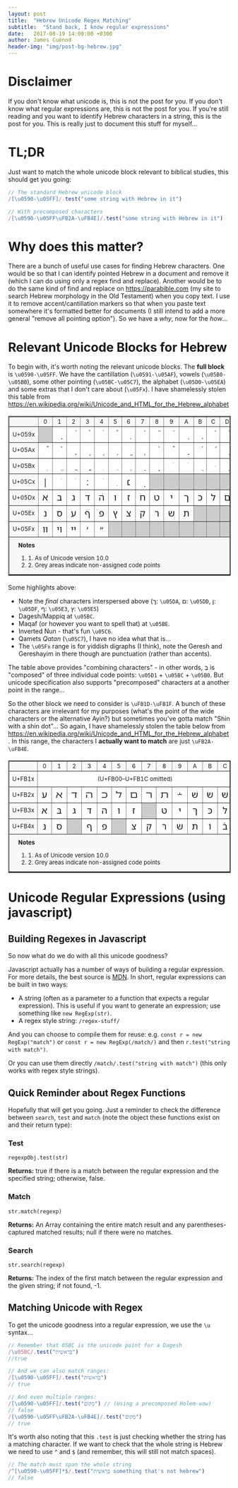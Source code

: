 ```yaml
---
layout: post
title:  "Hebrew Unicode Regex Matching"
subtitle:  "Stand back, I know regular expressions"
date:   2017-08-19 14:00:00 +0300
author: James Cuénod
header-img: "img/post-bg-hebrew.jpg"
---
```


# Disclaimer

If you don't know what unicode is, this is not the post for you. If you don't know what regular expressions are, this is not the post for you. If you're still reading and you want to identify Hebrew characters in a string, this is the post for you. This is really just to document this stuff for myself...

# TL;DR

Just want to match the whole unicode block relevant to biblical studies, this should get you going:

```javascript
// The standard Hebrew unicode block
/[\u0590-\u05FF]/.test("some string with Hebrew in it")

// With precomposed characters
/[\u0590-\u05FF\uFB2A-\uFB4E]/.test("some string with Hebrew in it")
```

# Why does this matter?

There are a bunch of useful use cases for finding Hebrew characters. One would be so that I can identify pointed Hebrew in a document and remove it (which I can do using only a regex find and replace). Another would be to do the same kind of find and replace on <https://parabible.com> (my site to search Hebrew morphology in the Old Testament) when you copy text. I use it to remove accent/cantillation markers so that when you paste text somewhere it's formatted better for documents (I still intend to add a more general "remove all pointing option"). So we have a *why*, now for the *how*...

# Relevant Unicode Blocks for Hebrew

To begin with, it's worth noting the relevant unicode blocks. The **full block** is `\u0590-\u05FF`. We have the cantillation (`\u0591-\u05AF`), vowels (`\u05B0-\u05BB`), some other pointing (`\u05BC-\u05C7`), the alphabet (`\u05D0-\u05EA`) and some extras that I don't care about (`\u05Fx`). I have shamelessly stolen this table from <https://en.wikipedia.org/wiki/Unicode_and_HTML_for_the_Hebrew_alphabet>

<table border="2" cellspacing="0" cellpadding="5" style="width:100%;border-collapse:collapse;font-size:large;text-align:center;vertical-align:middle;">
<tr style="background:#F8F8F8;font-size:small">
<td>&#160;</td><td>0</td><td>1</td><td>2</td><td>3</td><td>4</td><td>5</td><td>6</td><td>7</td><td>8</td><td>9</td><td>A</td><td>B</td><td>C</td><td>D</td><td>E</td><td>F</td>
</tr>
<tr>
<td style="background:#F8F8F8;font-size:small">U+059x</td>
<td title="Reserved" style="background-color:#CCCCCC;"></td>
<td title="U+0591: HEBREW ACCENT ETNAHTA"><span class="script-hebrew" style="font-size: 115%; font-family: 'SBL BibLit', 'SBL Hebrew', 'David CLM', 'Frenk Ruehl CLM', 'Hadasim CLM', Cardo, Shofar, David, 'Ezra SIL', 'Ezra SIL SR', 'Noto Sans Hebrew', FreeSerif, 'Times New Roman', FreeSans, Arial;" dir="rtl">֑&#160;</span>‎</td>
<td title="U+0592: HEBREW ACCENT SEGOL"><span class="script-hebrew" style="font-size: 115%; font-family: 'SBL BibLit', 'SBL Hebrew', 'David CLM', 'Frenk Ruehl CLM', 'Hadasim CLM', Cardo, Shofar, David, 'Ezra SIL', 'Ezra SIL SR', 'Noto Sans Hebrew', FreeSerif, 'Times New Roman', FreeSans, Arial;" dir="rtl">֒&#160;</span>‎</td>
<td title="U+0593: HEBREW ACCENT SHALSHELET"><span class="script-hebrew" style="font-size: 115%; font-family: 'SBL BibLit', 'SBL Hebrew', 'David CLM', 'Frenk Ruehl CLM', 'Hadasim CLM', Cardo, Shofar, David, 'Ezra SIL', 'Ezra SIL SR', 'Noto Sans Hebrew', FreeSerif, 'Times New Roman', FreeSans, Arial;" dir="rtl">֓&#160;</span>‎</td>
<td title="U+0594: HEBREW ACCENT ZAQEF QATAN"><span class="script-hebrew" style="font-size: 115%; font-family: 'SBL BibLit', 'SBL Hebrew', 'David CLM', 'Frenk Ruehl CLM', 'Hadasim CLM', Cardo, Shofar, David, 'Ezra SIL', 'Ezra SIL SR', 'Noto Sans Hebrew', FreeSerif, 'Times New Roman', FreeSans, Arial;" dir="rtl">֔&#160;</span>‎</td>
<td title="U+0595: HEBREW ACCENT ZAQEF GADOL"><span class="script-hebrew" style="font-size: 115%; font-family: 'SBL BibLit', 'SBL Hebrew', 'David CLM', 'Frenk Ruehl CLM', 'Hadasim CLM', Cardo, Shofar, David, 'Ezra SIL', 'Ezra SIL SR', 'Noto Sans Hebrew', FreeSerif, 'Times New Roman', FreeSans, Arial;" dir="rtl">֕&#160;</span>‎</td>
<td title="U+0596: HEBREW ACCENT TIPEHA"><span class="script-hebrew" style="font-size: 115%; font-family: 'SBL BibLit', 'SBL Hebrew', 'David CLM', 'Frenk Ruehl CLM', 'Hadasim CLM', Cardo, Shofar, David, 'Ezra SIL', 'Ezra SIL SR', 'Noto Sans Hebrew', FreeSerif, 'Times New Roman', FreeSans, Arial;" dir="rtl">֖&#160;</span>‎</td>
<td title="U+0597: HEBREW ACCENT REVIA"><span class="script-hebrew" style="font-size: 115%; font-family: 'SBL BibLit', 'SBL Hebrew', 'David CLM', 'Frenk Ruehl CLM', 'Hadasim CLM', Cardo, Shofar, David, 'Ezra SIL', 'Ezra SIL SR', 'Noto Sans Hebrew', FreeSerif, 'Times New Roman', FreeSans, Arial;" dir="rtl">֗&#160;</span>‎</td>
<td title="U+0598: HEBREW ACCENT ZARQA"><span class="script-hebrew" style="font-size: 115%; font-family: 'SBL BibLit', 'SBL Hebrew', 'David CLM', 'Frenk Ruehl CLM', 'Hadasim CLM', Cardo, Shofar, David, 'Ezra SIL', 'Ezra SIL SR', 'Noto Sans Hebrew', FreeSerif, 'Times New Roman', FreeSans, Arial;" dir="rtl">֘&#160;</span>‎</td>
<td title="U+0599: HEBREW ACCENT PASHTA"><span class="script-hebrew" style="font-size: 115%; font-family: 'SBL BibLit', 'SBL Hebrew', 'David CLM', 'Frenk Ruehl CLM', 'Hadasim CLM', Cardo, Shofar, David, 'Ezra SIL', 'Ezra SIL SR', 'Noto Sans Hebrew', FreeSerif, 'Times New Roman', FreeSans, Arial;" dir="rtl">֙&#160;</span>‎</td>
<td title="U+059A: HEBREW ACCENT YETIV"><span class="script-hebrew" style="font-size: 115%; font-family: 'SBL BibLit', 'SBL Hebrew', 'David CLM', 'Frenk Ruehl CLM', 'Hadasim CLM', Cardo, Shofar, David, 'Ezra SIL', 'Ezra SIL SR', 'Noto Sans Hebrew', FreeSerif, 'Times New Roman', FreeSans, Arial;" dir="rtl">֚&#160;</span>‎</td>
<td title="U+059B: HEBREW ACCENT TEVIR"><span class="script-hebrew" style="font-size: 115%; font-family: 'SBL BibLit', 'SBL Hebrew', 'David CLM', 'Frenk Ruehl CLM', 'Hadasim CLM', Cardo, Shofar, David, 'Ezra SIL', 'Ezra SIL SR', 'Noto Sans Hebrew', FreeSerif, 'Times New Roman', FreeSans, Arial;" dir="rtl">֛&#160;</span>‎</td>
<td title="U+059C: HEBREW ACCENT GERESH"><span class="script-hebrew" style="font-size: 115%; font-family: 'SBL BibLit', 'SBL Hebrew', 'David CLM', 'Frenk Ruehl CLM', 'Hadasim CLM', Cardo, Shofar, David, 'Ezra SIL', 'Ezra SIL SR', 'Noto Sans Hebrew', FreeSerif, 'Times New Roman', FreeSans, Arial;" dir="rtl">֜&#160;</span>‎</td>
<td title="U+059D: HEBREW ACCENT GERESH MUQDAM"><span class="script-hebrew" style="font-size: 115%; font-family: 'SBL BibLit', 'SBL Hebrew', 'David CLM', 'Frenk Ruehl CLM', 'Hadasim CLM', Cardo, Shofar, David, 'Ezra SIL', 'Ezra SIL SR', 'Noto Sans Hebrew', FreeSerif, 'Times New Roman', FreeSans, Arial;" dir="rtl">֝&#160;</span>‎</td>
<td title="U+059E: HEBREW ACCENT GERSHAYIM"><span class="script-hebrew" style="font-size: 115%; font-family: 'SBL BibLit', 'SBL Hebrew', 'David CLM', 'Frenk Ruehl CLM', 'Hadasim CLM', Cardo, Shofar, David, 'Ezra SIL', 'Ezra SIL SR', 'Noto Sans Hebrew', FreeSerif, 'Times New Roman', FreeSans, Arial;" dir="rtl">֞&#160;</span>‎</td>
<td title="U+059F: HEBREW ACCENT QARNEY PARA"><span class="script-hebrew" style="font-size: 115%; font-family: 'SBL BibLit', 'SBL Hebrew', 'David CLM', 'Frenk Ruehl CLM', 'Hadasim CLM', Cardo, Shofar, David, 'Ezra SIL', 'Ezra SIL SR', 'Noto Sans Hebrew', FreeSerif, 'Times New Roman', FreeSans, Arial;" dir="rtl">֟&#160;</span>‎</td>
</tr>
<tr>
<td style="background:#F8F8F8;font-size:small">U+05Ax</td>
<td title="U+05A0: HEBREW ACCENT TELISHA GEDOLA"><span class="script-hebrew" style="font-size: 115%; font-family: 'SBL BibLit', 'SBL Hebrew', 'David CLM', 'Frenk Ruehl CLM', 'Hadasim CLM', Cardo, Shofar, David, 'Ezra SIL', 'Ezra SIL SR', 'Noto Sans Hebrew', FreeSerif, 'Times New Roman', FreeSans, Arial;" dir="rtl">֠&#160;</span>‎</td>
<td title="U+05A1: HEBREW ACCENT PAZER"><span class="script-hebrew" style="font-size: 115%; font-family: 'SBL BibLit', 'SBL Hebrew', 'David CLM', 'Frenk Ruehl CLM', 'Hadasim CLM', Cardo, Shofar, David, 'Ezra SIL', 'Ezra SIL SR', 'Noto Sans Hebrew', FreeSerif, 'Times New Roman', FreeSans, Arial;" dir="rtl">֡&#160;</span>‎</td>
<td title="U+05A2: HEBREW ACCENT ATNAH HAFUKH"><span class="script-hebrew" style="font-size: 115%; font-family: 'SBL BibLit', 'SBL Hebrew', 'David CLM', 'Frenk Ruehl CLM', 'Hadasim CLM', Cardo, Shofar, David, 'Ezra SIL', 'Ezra SIL SR', 'Noto Sans Hebrew', FreeSerif, 'Times New Roman', FreeSans, Arial;" dir="rtl">֢&#160;</span>‎</td>
<td title="U+05A3: HEBREW ACCENT MUNAH"><span class="script-hebrew" style="font-size: 115%; font-family: 'SBL BibLit', 'SBL Hebrew', 'David CLM', 'Frenk Ruehl CLM', 'Hadasim CLM', Cardo, Shofar, David, 'Ezra SIL', 'Ezra SIL SR', 'Noto Sans Hebrew', FreeSerif, 'Times New Roman', FreeSans, Arial;" dir="rtl">֣&#160;</span>‎</td>
<td title="U+05A4: HEBREW ACCENT MAHAPAKH"><span class="script-hebrew" style="font-size: 115%; font-family: 'SBL BibLit', 'SBL Hebrew', 'David CLM', 'Frenk Ruehl CLM', 'Hadasim CLM', Cardo, Shofar, David, 'Ezra SIL', 'Ezra SIL SR', 'Noto Sans Hebrew', FreeSerif, 'Times New Roman', FreeSans, Arial;" dir="rtl">֤&#160;</span>‎</td>
<td title="U+05A5: HEBREW ACCENT MERKHA"><span class="script-hebrew" style="font-size: 115%; font-family: 'SBL BibLit', 'SBL Hebrew', 'David CLM', 'Frenk Ruehl CLM', 'Hadasim CLM', Cardo, Shofar, David, 'Ezra SIL', 'Ezra SIL SR', 'Noto Sans Hebrew', FreeSerif, 'Times New Roman', FreeSans, Arial;" dir="rtl">֥&#160;</span>‎</td>
<td title="U+05A6: HEBREW ACCENT MERKHA KEFULA"><span class="script-hebrew" style="font-size: 115%; font-family: 'SBL BibLit', 'SBL Hebrew', 'David CLM', 'Frenk Ruehl CLM', 'Hadasim CLM', Cardo, Shofar, David, 'Ezra SIL', 'Ezra SIL SR', 'Noto Sans Hebrew', FreeSerif, 'Times New Roman', FreeSans, Arial;" dir="rtl">֦&#160;</span>‎</td>
<td title="U+05A7: HEBREW ACCENT DARGA"><span class="script-hebrew" style="font-size: 115%; font-family: 'SBL BibLit', 'SBL Hebrew', 'David CLM', 'Frenk Ruehl CLM', 'Hadasim CLM', Cardo, Shofar, David, 'Ezra SIL', 'Ezra SIL SR', 'Noto Sans Hebrew', FreeSerif, 'Times New Roman', FreeSans, Arial;" dir="rtl">֧&#160;</span>‎</td>
<td title="U+05A8: HEBREW ACCENT QADMA"><span class="script-hebrew" style="font-size: 115%; font-family: 'SBL BibLit', 'SBL Hebrew', 'David CLM', 'Frenk Ruehl CLM', 'Hadasim CLM', Cardo, Shofar, David, 'Ezra SIL', 'Ezra SIL SR', 'Noto Sans Hebrew', FreeSerif, 'Times New Roman', FreeSans, Arial;" dir="rtl">֨&#160;</span>‎</td>
<td title="U+05A9: HEBREW ACCENT TELISHA QETANA"><span class="script-hebrew" style="font-size: 115%; font-family: 'SBL BibLit', 'SBL Hebrew', 'David CLM', 'Frenk Ruehl CLM', 'Hadasim CLM', Cardo, Shofar, David, 'Ezra SIL', 'Ezra SIL SR', 'Noto Sans Hebrew', FreeSerif, 'Times New Roman', FreeSans, Arial;" dir="rtl">֩&#160;</span>‎</td>
<td title="U+05AA: HEBREW ACCENT YERAH BEN YOMO"><span class="script-hebrew" style="font-size: 115%; font-family: 'SBL BibLit', 'SBL Hebrew', 'David CLM', 'Frenk Ruehl CLM', 'Hadasim CLM', Cardo, Shofar, David, 'Ezra SIL', 'Ezra SIL SR', 'Noto Sans Hebrew', FreeSerif, 'Times New Roman', FreeSans, Arial;" dir="rtl">֪&#160;</span>‎</td>
<td title="U+05AB: HEBREW ACCENT OLE"><span class="script-hebrew" style="font-size: 115%; font-family: 'SBL BibLit', 'SBL Hebrew', 'David CLM', 'Frenk Ruehl CLM', 'Hadasim CLM', Cardo, Shofar, David, 'Ezra SIL', 'Ezra SIL SR', 'Noto Sans Hebrew', FreeSerif, 'Times New Roman', FreeSans, Arial;" dir="rtl">֫&#160;</span>‎</td>
<td title="U+05AC: HEBREW ACCENT ILUY"><span class="script-hebrew" style="font-size: 115%; font-family: 'SBL BibLit', 'SBL Hebrew', 'David CLM', 'Frenk Ruehl CLM', 'Hadasim CLM', Cardo, Shofar, David, 'Ezra SIL', 'Ezra SIL SR', 'Noto Sans Hebrew', FreeSerif, 'Times New Roman', FreeSans, Arial;" dir="rtl">֬&#160;</span>‎</td>
<td title="U+05AD: HEBREW ACCENT DEHI"><span class="script-hebrew" style="font-size: 115%; font-family: 'SBL BibLit', 'SBL Hebrew', 'David CLM', 'Frenk Ruehl CLM', 'Hadasim CLM', Cardo, Shofar, David, 'Ezra SIL', 'Ezra SIL SR', 'Noto Sans Hebrew', FreeSerif, 'Times New Roman', FreeSans, Arial;" dir="rtl">֭&#160;</span>‎</td>
<td title="U+05AE: HEBREW ACCENT ZINOR"><span class="script-hebrew" style="font-size: 115%; font-family: 'SBL BibLit', 'SBL Hebrew', 'David CLM', 'Frenk Ruehl CLM', 'Hadasim CLM', Cardo, Shofar, David, 'Ezra SIL', 'Ezra SIL SR', 'Noto Sans Hebrew', FreeSerif, 'Times New Roman', FreeSans, Arial;" dir="rtl">֮&#160;</span>‎</td>
<td title="U+05AF: HEBREW MARK MASORA CIRCLE"><span class="script-hebrew" style="font-size: 115%; font-family: 'SBL BibLit', 'SBL Hebrew', 'David CLM', 'Frenk Ruehl CLM', 'Hadasim CLM', Cardo, Shofar, David, 'Ezra SIL', 'Ezra SIL SR', 'Noto Sans Hebrew', FreeSerif, 'Times New Roman', FreeSans, Arial;" dir="rtl">֯&#160;</span>‎</td>
</tr>
<tr>
<td style="background:#F8F8F8;font-size:small">U+05Bx</td>
<td title="U+05B0: HEBREW POINT SHEVA"><span class="script-hebrew" style="font-size: 115%; font-family: 'SBL BibLit', 'SBL Hebrew', 'David CLM', 'Frenk Ruehl CLM', 'Hadasim CLM', Cardo, Shofar, David, 'Ezra SIL', 'Ezra SIL SR', 'Noto Sans Hebrew', FreeSerif, 'Times New Roman', FreeSans, Arial;" dir="rtl">ְ&#160;</span>‎</td>
<td title="U+05B1: HEBREW POINT HATAF SEGOL"><span class="script-hebrew" style="font-size: 115%; font-family: 'SBL BibLit', 'SBL Hebrew', 'David CLM', 'Frenk Ruehl CLM', 'Hadasim CLM', Cardo, Shofar, David, 'Ezra SIL', 'Ezra SIL SR', 'Noto Sans Hebrew', FreeSerif, 'Times New Roman', FreeSans, Arial;" dir="rtl">ֱ&#160;</span>‎</td>
<td title="U+05B2: HEBREW POINT HATAF PATAH"><span class="script-hebrew" style="font-size: 115%; font-family: 'SBL BibLit', 'SBL Hebrew', 'David CLM', 'Frenk Ruehl CLM', 'Hadasim CLM', Cardo, Shofar, David, 'Ezra SIL', 'Ezra SIL SR', 'Noto Sans Hebrew', FreeSerif, 'Times New Roman', FreeSans, Arial;" dir="rtl">ֲ&#160;</span>‎</td>
<td title="U+05B3: HEBREW POINT HATAF QAMATS"><span class="script-hebrew" style="font-size: 115%; font-family: 'SBL BibLit', 'SBL Hebrew', 'David CLM', 'Frenk Ruehl CLM', 'Hadasim CLM', Cardo, Shofar, David, 'Ezra SIL', 'Ezra SIL SR', 'Noto Sans Hebrew', FreeSerif, 'Times New Roman', FreeSans, Arial;" dir="rtl">ֳ&#160;</span>‎</td>
<td title="U+05B4: HEBREW POINT HIRIQ"><span class="script-hebrew" style="font-size: 115%; font-family: 'SBL BibLit', 'SBL Hebrew', 'David CLM', 'Frenk Ruehl CLM', 'Hadasim CLM', Cardo, Shofar, David, 'Ezra SIL', 'Ezra SIL SR', 'Noto Sans Hebrew', FreeSerif, 'Times New Roman', FreeSans, Arial;" dir="rtl">ִ&#160;</span>‎</td>
<td title="U+05B5: HEBREW POINT TSERE"><span class="script-hebrew" style="font-size: 115%; font-family: 'SBL BibLit', 'SBL Hebrew', 'David CLM', 'Frenk Ruehl CLM', 'Hadasim CLM', Cardo, Shofar, David, 'Ezra SIL', 'Ezra SIL SR', 'Noto Sans Hebrew', FreeSerif, 'Times New Roman', FreeSans, Arial;" dir="rtl">ֵ&#160;</span>‎</td>
<td title="U+05B6: HEBREW POINT SEGOL"><span class="script-hebrew" style="font-size: 115%; font-family: 'SBL BibLit', 'SBL Hebrew', 'David CLM', 'Frenk Ruehl CLM', 'Hadasim CLM', Cardo, Shofar, David, 'Ezra SIL', 'Ezra SIL SR', 'Noto Sans Hebrew', FreeSerif, 'Times New Roman', FreeSans, Arial;" dir="rtl">ֶ&#160;</span>‎</td>
<td title="U+05B7: HEBREW POINT PATAH"><span class="script-hebrew" style="font-size: 115%; font-family: 'SBL BibLit', 'SBL Hebrew', 'David CLM', 'Frenk Ruehl CLM', 'Hadasim CLM', Cardo, Shofar, David, 'Ezra SIL', 'Ezra SIL SR', 'Noto Sans Hebrew', FreeSerif, 'Times New Roman', FreeSans, Arial;" dir="rtl">ַ&#160;</span>‎</td>
<td title="U+05B8: HEBREW POINT QAMATS"><span class="script-hebrew" style="font-size: 115%; font-family: 'SBL BibLit', 'SBL Hebrew', 'David CLM', 'Frenk Ruehl CLM', 'Hadasim CLM', Cardo, Shofar, David, 'Ezra SIL', 'Ezra SIL SR', 'Noto Sans Hebrew', FreeSerif, 'Times New Roman', FreeSans, Arial;" dir="rtl">ָ&#160;</span>‎</td>
<td title="U+05B9: HEBREW POINT HOLAM"><span class="script-hebrew" style="font-size: 115%; font-family: 'SBL BibLit', 'SBL Hebrew', 'David CLM', 'Frenk Ruehl CLM', 'Hadasim CLM', Cardo, Shofar, David, 'Ezra SIL', 'Ezra SIL SR', 'Noto Sans Hebrew', FreeSerif, 'Times New Roman', FreeSans, Arial;" dir="rtl">ֹ&#160;</span>‎</td>
<td title="U+05BA: HEBREW POINT HOLAM HASER FOR VAV"><span class="script-hebrew" style="font-size: 115%; font-family: 'SBL BibLit', 'SBL Hebrew', 'David CLM', 'Frenk Ruehl CLM', 'Hadasim CLM', Cardo, Shofar, David, 'Ezra SIL', 'Ezra SIL SR', 'Noto Sans Hebrew', FreeSerif, 'Times New Roman', FreeSans, Arial;" dir="rtl">ֺ&#160;</span>‎</td>
<td title="U+05BB: HEBREW POINT QUBUTS"><span class="script-hebrew" style="font-size: 115%; font-family: 'SBL BibLit', 'SBL Hebrew', 'David CLM', 'Frenk Ruehl CLM', 'Hadasim CLM', Cardo, Shofar, David, 'Ezra SIL', 'Ezra SIL SR', 'Noto Sans Hebrew', FreeSerif, 'Times New Roman', FreeSans, Arial;" dir="rtl">ֻ&#160;</span>‎</td>
<td title="U+05BC: HEBREW POINT DAGESH OR MAPIQ"><span class="script-hebrew" style="font-size: 115%; font-family: 'SBL BibLit', 'SBL Hebrew', 'David CLM', 'Frenk Ruehl CLM', 'Hadasim CLM', Cardo, Shofar, David, 'Ezra SIL', 'Ezra SIL SR', 'Noto Sans Hebrew', FreeSerif, 'Times New Roman', FreeSans, Arial;" dir="rtl">ּ&#160;</span>‎</td>
<td title="U+05BD: HEBREW POINT METEG"><span class="script-hebrew" style="font-size: 115%; font-family: 'SBL BibLit', 'SBL Hebrew', 'David CLM', 'Frenk Ruehl CLM', 'Hadasim CLM', Cardo, Shofar, David, 'Ezra SIL', 'Ezra SIL SR', 'Noto Sans Hebrew', FreeSerif, 'Times New Roman', FreeSans, Arial;" dir="rtl">ֽ&#160;</span>‎</td>
<td title="U+05BE: HEBREW PUNCTUATION MAQAF"><span class="script-hebrew" style="font-size: 115%; font-family: 'SBL BibLit', 'SBL Hebrew', 'David CLM', 'Frenk Ruehl CLM', 'Hadasim CLM', Cardo, Shofar, David, 'Ezra SIL', 'Ezra SIL SR', 'Noto Sans Hebrew', FreeSerif, 'Times New Roman', FreeSans, Arial;" dir="rtl">־</span>‎</td>
<td title="U+05BF: HEBREW POINT RAFE"><span class="script-hebrew" style="font-size: 115%; font-family: 'SBL BibLit', 'SBL Hebrew', 'David CLM', 'Frenk Ruehl CLM', 'Hadasim CLM', Cardo, Shofar, David, 'Ezra SIL', 'Ezra SIL SR', 'Noto Sans Hebrew', FreeSerif, 'Times New Roman', FreeSans, Arial;" dir="rtl">ֿ&#160;</span>‎</td>
</tr>
<tr>
<td style="background:#F8F8F8;font-size:small">U+05Cx</td>
<td title="U+05C0: HEBREW PUNCTUATION PASEQ"><span class="script-hebrew" style="font-size: 115%; font-family: 'SBL BibLit', 'SBL Hebrew', 'David CLM', 'Frenk Ruehl CLM', 'Hadasim CLM', Cardo, Shofar, David, 'Ezra SIL', 'Ezra SIL SR', 'Noto Sans Hebrew', FreeSerif, 'Times New Roman', FreeSans, Arial;" dir="rtl">׀</span>‎</td>
<td title="U+05C1: HEBREW POINT SHIN DOT"><span class="script-hebrew" style="font-size: 115%; font-family: 'SBL BibLit', 'SBL Hebrew', 'David CLM', 'Frenk Ruehl CLM', 'Hadasim CLM', Cardo, Shofar, David, 'Ezra SIL', 'Ezra SIL SR', 'Noto Sans Hebrew', FreeSerif, 'Times New Roman', FreeSans, Arial;" dir="rtl">ׁ&#160;</span>‎</td>
<td title="U+05C2: HEBREW POINT SIN DOT"><span class="script-hebrew" style="font-size: 115%; font-family: 'SBL BibLit', 'SBL Hebrew', 'David CLM', 'Frenk Ruehl CLM', 'Hadasim CLM', Cardo, Shofar, David, 'Ezra SIL', 'Ezra SIL SR', 'Noto Sans Hebrew', FreeSerif, 'Times New Roman', FreeSans, Arial;" dir="rtl">ׂ&#160;</span>‎</td>
<td title="U+05C3: HEBREW PUNCTUATION SOF PASUQ"><span class="script-hebrew" style="font-size: 115%; font-family: 'SBL BibLit', 'SBL Hebrew', 'David CLM', 'Frenk Ruehl CLM', 'Hadasim CLM', Cardo, Shofar, David, 'Ezra SIL', 'Ezra SIL SR', 'Noto Sans Hebrew', FreeSerif, 'Times New Roman', FreeSans, Arial;" dir="rtl">׃</span>‎</td>
<td title="U+05C4: HEBREW MARK UPPER DOT"><span class="script-hebrew" style="font-size: 115%; font-family: 'SBL BibLit', 'SBL Hebrew', 'David CLM', 'Frenk Ruehl CLM', 'Hadasim CLM', Cardo, Shofar, David, 'Ezra SIL', 'Ezra SIL SR', 'Noto Sans Hebrew', FreeSerif, 'Times New Roman', FreeSans, Arial;" dir="rtl">ׄ&#160;</span>‎</td>
<td title="U+05C5: HEBREW MARK LOWER DOT"><span class="script-hebrew" style="font-size: 115%; font-family: 'SBL BibLit', 'SBL Hebrew', 'David CLM', 'Frenk Ruehl CLM', 'Hadasim CLM', Cardo, Shofar, David, 'Ezra SIL', 'Ezra SIL SR', 'Noto Sans Hebrew', FreeSerif, 'Times New Roman', FreeSans, Arial;" dir="rtl">ׅ&#160;</span>‎</td>
<td title="U+05C6: HEBREW PUNCTUATION NUN HAFUKHA"><span class="script-hebrew" style="font-size: 115%; font-family: 'SBL BibLit', 'SBL Hebrew', 'David CLM', 'Frenk Ruehl CLM', 'Hadasim CLM', Cardo, Shofar, David, 'Ezra SIL', 'Ezra SIL SR', 'Noto Sans Hebrew', FreeSerif, 'Times New Roman', FreeSans, Arial;" dir="rtl">׆</span>‎</td>
<td title="U+05C7: HEBREW POINT QAMATS QATAN"><span class="script-hebrew" style="font-size: 115%; font-family: 'SBL BibLit', 'SBL Hebrew', 'David CLM', 'Frenk Ruehl CLM', 'Hadasim CLM', Cardo, Shofar, David, 'Ezra SIL', 'Ezra SIL SR', 'Noto Sans Hebrew', FreeSerif, 'Times New Roman', FreeSans, Arial;" dir="rtl">ׇ&#160;</span>‎</td>
<td title="Reserved" style="background-color:#CCCCCC;"></td>
<td title="Reserved" style="background-color:#CCCCCC;"></td>
<td title="Reserved" style="background-color:#CCCCCC;"></td>
<td title="Reserved" style="background-color:#CCCCCC;"></td>
<td title="Reserved" style="background-color:#CCCCCC;"></td>
<td title="Reserved" style="background-color:#CCCCCC;"></td>
<td title="Reserved" style="background-color:#CCCCCC;"></td>
<td title="Reserved" style="background-color:#CCCCCC;"></td>
</tr>
<tr>
<td style="background:#F8F8F8;font-size:small">U+05Dx</td>
<td title="U+05D0: HEBREW LETTER ALEF"><span class="script-hebrew" style="font-size: 115%; font-family: 'SBL BibLit', 'SBL Hebrew', 'David CLM', 'Frenk Ruehl CLM', 'Hadasim CLM', Cardo, Shofar, David, 'Ezra SIL', 'Ezra SIL SR', 'Noto Sans Hebrew', FreeSerif, 'Times New Roman', FreeSans, Arial;" dir="rtl">א</span>‎</td>
<td title="U+05D1: HEBREW LETTER BET"><span class="script-hebrew" style="font-size: 115%; font-family: 'SBL BibLit', 'SBL Hebrew', 'David CLM', 'Frenk Ruehl CLM', 'Hadasim CLM', Cardo, Shofar, David, 'Ezra SIL', 'Ezra SIL SR', 'Noto Sans Hebrew', FreeSerif, 'Times New Roman', FreeSans, Arial;" dir="rtl">ב</span>‎</td>
<td title="U+05D2: HEBREW LETTER GIMEL"><span class="script-hebrew" style="font-size: 115%; font-family: 'SBL BibLit', 'SBL Hebrew', 'David CLM', 'Frenk Ruehl CLM', 'Hadasim CLM', Cardo, Shofar, David, 'Ezra SIL', 'Ezra SIL SR', 'Noto Sans Hebrew', FreeSerif, 'Times New Roman', FreeSans, Arial;" dir="rtl">ג</span>‎</td>
<td title="U+05D3: HEBREW LETTER DALET"><span class="script-hebrew" style="font-size: 115%; font-family: 'SBL BibLit', 'SBL Hebrew', 'David CLM', 'Frenk Ruehl CLM', 'Hadasim CLM', Cardo, Shofar, David, 'Ezra SIL', 'Ezra SIL SR', 'Noto Sans Hebrew', FreeSerif, 'Times New Roman', FreeSans, Arial;" dir="rtl">ד</span>‎</td>
<td title="U+05D4: HEBREW LETTER HE"><span class="script-hebrew" style="font-size: 115%; font-family: 'SBL BibLit', 'SBL Hebrew', 'David CLM', 'Frenk Ruehl CLM', 'Hadasim CLM', Cardo, Shofar, David, 'Ezra SIL', 'Ezra SIL SR', 'Noto Sans Hebrew', FreeSerif, 'Times New Roman', FreeSans, Arial;" dir="rtl">ה</span>‎</td>
<td title="U+05D5: HEBREW LETTER VAV"><span class="script-hebrew" style="font-size: 115%; font-family: 'SBL BibLit', 'SBL Hebrew', 'David CLM', 'Frenk Ruehl CLM', 'Hadasim CLM', Cardo, Shofar, David, 'Ezra SIL', 'Ezra SIL SR', 'Noto Sans Hebrew', FreeSerif, 'Times New Roman', FreeSans, Arial;" dir="rtl">ו</span>‎</td>
<td title="U+05D6: HEBREW LETTER ZAYIN"><span class="script-hebrew" style="font-size: 115%; font-family: 'SBL BibLit', 'SBL Hebrew', 'David CLM', 'Frenk Ruehl CLM', 'Hadasim CLM', Cardo, Shofar, David, 'Ezra SIL', 'Ezra SIL SR', 'Noto Sans Hebrew', FreeSerif, 'Times New Roman', FreeSans, Arial;" dir="rtl">ז</span>‎</td>
<td title="U+05D7: HEBREW LETTER HET"><span class="script-hebrew" style="font-size: 115%; font-family: 'SBL BibLit', 'SBL Hebrew', 'David CLM', 'Frenk Ruehl CLM', 'Hadasim CLM', Cardo, Shofar, David, 'Ezra SIL', 'Ezra SIL SR', 'Noto Sans Hebrew', FreeSerif, 'Times New Roman', FreeSans, Arial;" dir="rtl">ח</span>‎</td>
<td title="U+05D8: HEBREW LETTER TET"><span class="script-hebrew" style="font-size: 115%; font-family: 'SBL BibLit', 'SBL Hebrew', 'David CLM', 'Frenk Ruehl CLM', 'Hadasim CLM', Cardo, Shofar, David, 'Ezra SIL', 'Ezra SIL SR', 'Noto Sans Hebrew', FreeSerif, 'Times New Roman', FreeSans, Arial;" dir="rtl">ט</span>‎</td>
<td title="U+05D9: HEBREW LETTER YOD"><span class="script-hebrew" style="font-size: 115%; font-family: 'SBL BibLit', 'SBL Hebrew', 'David CLM', 'Frenk Ruehl CLM', 'Hadasim CLM', Cardo, Shofar, David, 'Ezra SIL', 'Ezra SIL SR', 'Noto Sans Hebrew', FreeSerif, 'Times New Roman', FreeSans, Arial;" dir="rtl">י</span>‎</td>
<td title="U+05DA: HEBREW LETTER FINAL KAF"><span class="script-hebrew" style="font-size: 115%; font-family: 'SBL BibLit', 'SBL Hebrew', 'David CLM', 'Frenk Ruehl CLM', 'Hadasim CLM', Cardo, Shofar, David, 'Ezra SIL', 'Ezra SIL SR', 'Noto Sans Hebrew', FreeSerif, 'Times New Roman', FreeSans, Arial;" dir="rtl">ך</span>‎</td>
<td title="U+05DB: HEBREW LETTER KAF"><span class="script-hebrew" style="font-size: 115%; font-family: 'SBL BibLit', 'SBL Hebrew', 'David CLM', 'Frenk Ruehl CLM', 'Hadasim CLM', Cardo, Shofar, David, 'Ezra SIL', 'Ezra SIL SR', 'Noto Sans Hebrew', FreeSerif, 'Times New Roman', FreeSans, Arial;" dir="rtl">כ</span>‎</td>
<td title="U+05DC: HEBREW LETTER LAMED"><span class="script-hebrew" style="font-size: 115%; font-family: 'SBL BibLit', 'SBL Hebrew', 'David CLM', 'Frenk Ruehl CLM', 'Hadasim CLM', Cardo, Shofar, David, 'Ezra SIL', 'Ezra SIL SR', 'Noto Sans Hebrew', FreeSerif, 'Times New Roman', FreeSans, Arial;" dir="rtl">ל</span>‎</td>
<td title="U+05DD: HEBREW LETTER FINAL MEM"><span class="script-hebrew" style="font-size: 115%; font-family: 'SBL BibLit', 'SBL Hebrew', 'David CLM', 'Frenk Ruehl CLM', 'Hadasim CLM', Cardo, Shofar, David, 'Ezra SIL', 'Ezra SIL SR', 'Noto Sans Hebrew', FreeSerif, 'Times New Roman', FreeSans, Arial;" dir="rtl">ם</span>‎</td>
<td title="U+05DE: HEBREW LETTER MEM"><span class="script-hebrew" style="font-size: 115%; font-family: 'SBL BibLit', 'SBL Hebrew', 'David CLM', 'Frenk Ruehl CLM', 'Hadasim CLM', Cardo, Shofar, David, 'Ezra SIL', 'Ezra SIL SR', 'Noto Sans Hebrew', FreeSerif, 'Times New Roman', FreeSans, Arial;" dir="rtl">מ</span>‎</td>
<td title="U+05DF: HEBREW LETTER FINAL NUN"><span class="script-hebrew" style="font-size: 115%; font-family: 'SBL BibLit', 'SBL Hebrew', 'David CLM', 'Frenk Ruehl CLM', 'Hadasim CLM', Cardo, Shofar, David, 'Ezra SIL', 'Ezra SIL SR', 'Noto Sans Hebrew', FreeSerif, 'Times New Roman', FreeSans, Arial;" dir="rtl">ן</span>‎</td>
</tr>
<tr>
<td style="background:#F8F8F8;font-size:small">U+05Ex</td>
<td title="U+05E0: HEBREW LETTER NUN"><span class="script-hebrew" style="font-size: 115%; font-family: 'SBL BibLit', 'SBL Hebrew', 'David CLM', 'Frenk Ruehl CLM', 'Hadasim CLM', Cardo, Shofar, David, 'Ezra SIL', 'Ezra SIL SR', 'Noto Sans Hebrew', FreeSerif, 'Times New Roman', FreeSans, Arial;" dir="rtl">נ</span>‎</td>
<td title="U+05E1: HEBREW LETTER SAMEKH"><span class="script-hebrew" style="font-size: 115%; font-family: 'SBL BibLit', 'SBL Hebrew', 'David CLM', 'Frenk Ruehl CLM', 'Hadasim CLM', Cardo, Shofar, David, 'Ezra SIL', 'Ezra SIL SR', 'Noto Sans Hebrew', FreeSerif, 'Times New Roman', FreeSans, Arial;" dir="rtl">ס</span>‎</td>
<td title="U+05E2: HEBREW LETTER AYIN"><span class="script-hebrew" style="font-size: 115%; font-family: 'SBL BibLit', 'SBL Hebrew', 'David CLM', 'Frenk Ruehl CLM', 'Hadasim CLM', Cardo, Shofar, David, 'Ezra SIL', 'Ezra SIL SR', 'Noto Sans Hebrew', FreeSerif, 'Times New Roman', FreeSans, Arial;" dir="rtl">ע</span>‎</td>
<td title="U+05E3: HEBREW LETTER FINAL PE"><span class="script-hebrew" style="font-size: 115%; font-family: 'SBL BibLit', 'SBL Hebrew', 'David CLM', 'Frenk Ruehl CLM', 'Hadasim CLM', Cardo, Shofar, David, 'Ezra SIL', 'Ezra SIL SR', 'Noto Sans Hebrew', FreeSerif, 'Times New Roman', FreeSans, Arial;" dir="rtl">ף</span>‎</td>
<td title="U+05E4: HEBREW LETTER PE"><span class="script-hebrew" style="font-size: 115%; font-family: 'SBL BibLit', 'SBL Hebrew', 'David CLM', 'Frenk Ruehl CLM', 'Hadasim CLM', Cardo, Shofar, David, 'Ezra SIL', 'Ezra SIL SR', 'Noto Sans Hebrew', FreeSerif, 'Times New Roman', FreeSans, Arial;" dir="rtl">פ</span>‎</td>
<td title="U+05E5: HEBREW LETTER FINAL TSADI"><span class="script-hebrew" style="font-size: 115%; font-family: 'SBL BibLit', 'SBL Hebrew', 'David CLM', 'Frenk Ruehl CLM', 'Hadasim CLM', Cardo, Shofar, David, 'Ezra SIL', 'Ezra SIL SR', 'Noto Sans Hebrew', FreeSerif, 'Times New Roman', FreeSans, Arial;" dir="rtl">ץ</span>‎</td>
<td title="U+05E6: HEBREW LETTER TSADI"><span class="script-hebrew" style="font-size: 115%; font-family: 'SBL BibLit', 'SBL Hebrew', 'David CLM', 'Frenk Ruehl CLM', 'Hadasim CLM', Cardo, Shofar, David, 'Ezra SIL', 'Ezra SIL SR', 'Noto Sans Hebrew', FreeSerif, 'Times New Roman', FreeSans, Arial;" dir="rtl">צ</span>‎</td>
<td title="U+05E7: HEBREW LETTER QOF"><span class="script-hebrew" style="font-size: 115%; font-family: 'SBL BibLit', 'SBL Hebrew', 'David CLM', 'Frenk Ruehl CLM', 'Hadasim CLM', Cardo, Shofar, David, 'Ezra SIL', 'Ezra SIL SR', 'Noto Sans Hebrew', FreeSerif, 'Times New Roman', FreeSans, Arial;" dir="rtl">ק</span>‎</td>
<td title="U+05E8: HEBREW LETTER RESH"><span class="script-hebrew" style="font-size: 115%; font-family: 'SBL BibLit', 'SBL Hebrew', 'David CLM', 'Frenk Ruehl CLM', 'Hadasim CLM', Cardo, Shofar, David, 'Ezra SIL', 'Ezra SIL SR', 'Noto Sans Hebrew', FreeSerif, 'Times New Roman', FreeSans, Arial;" dir="rtl">ר</span>‎</td>
<td title="U+05E9: HEBREW LETTER SHIN"><span class="script-hebrew" style="font-size: 115%; font-family: 'SBL BibLit', 'SBL Hebrew', 'David CLM', 'Frenk Ruehl CLM', 'Hadasim CLM', Cardo, Shofar, David, 'Ezra SIL', 'Ezra SIL SR', 'Noto Sans Hebrew', FreeSerif, 'Times New Roman', FreeSans, Arial;" dir="rtl">ש</span>‎</td>
<td title="U+05EA: HEBREW LETTER TAV"><span class="script-hebrew" style="font-size: 115%; font-family: 'SBL BibLit', 'SBL Hebrew', 'David CLM', 'Frenk Ruehl CLM', 'Hadasim CLM', Cardo, Shofar, David, 'Ezra SIL', 'Ezra SIL SR', 'Noto Sans Hebrew', FreeSerif, 'Times New Roman', FreeSans, Arial;" dir="rtl">ת</span>‎</td>
<td title="Reserved" style="background-color:#CCCCCC;"></td>
<td title="Reserved" style="background-color:#CCCCCC;"></td>
<td title="Reserved" style="background-color:#CCCCCC;"></td>
<td title="Reserved" style="background-color:#CCCCCC;"></td>
<td title="Reserved" style="background-color:#CCCCCC;"></td>
</tr>
<tr>
<td style="background:#F8F8F8;font-size:small">U+05Fx</td>
<td title="U+05F0: HEBREW LIGATURE YIDDISH DOUBLE VAV"><span class="script-hebrew" style="font-size: 115%; font-family: 'SBL BibLit', 'SBL Hebrew', 'David CLM', 'Frenk Ruehl CLM', 'Hadasim CLM', Cardo, Shofar, David, 'Ezra SIL', 'Ezra SIL SR', 'Noto Sans Hebrew', FreeSerif, 'Times New Roman', FreeSans, Arial;" dir="rtl">װ</span>‎</td>
<td title="U+05F1: HEBREW LIGATURE YIDDISH VAV YOD"><span class="script-hebrew" style="font-size: 115%; font-family: 'SBL BibLit', 'SBL Hebrew', 'David CLM', 'Frenk Ruehl CLM', 'Hadasim CLM', Cardo, Shofar, David, 'Ezra SIL', 'Ezra SIL SR', 'Noto Sans Hebrew', FreeSerif, 'Times New Roman', FreeSans, Arial;" dir="rtl">ױ</span>‎</td>
<td title="U+05F2: HEBREW LIGATURE YIDDISH DOUBLE YOD"><span class="script-hebrew" style="font-size: 115%; font-family: 'SBL BibLit', 'SBL Hebrew', 'David CLM', 'Frenk Ruehl CLM', 'Hadasim CLM', Cardo, Shofar, David, 'Ezra SIL', 'Ezra SIL SR', 'Noto Sans Hebrew', FreeSerif, 'Times New Roman', FreeSans, Arial;" dir="rtl">ײ</span>‎</td>
<td title="U+05F3: HEBREW PUNCTUATION GERESH"><span class="script-hebrew" style="font-size: 115%; font-family: 'SBL BibLit', 'SBL Hebrew', 'David CLM', 'Frenk Ruehl CLM', 'Hadasim CLM', Cardo, Shofar, David, 'Ezra SIL', 'Ezra SIL SR', 'Noto Sans Hebrew', FreeSerif, 'Times New Roman', FreeSans, Arial;" dir="rtl">׳</span>‎</td>
<td title="U+05F4: HEBREW PUNCTUATION GERSHAYIM"><span class="script-hebrew" style="font-size: 115%; font-family: 'SBL BibLit', 'SBL Hebrew', 'David CLM', 'Frenk Ruehl CLM', 'Hadasim CLM', Cardo, Shofar, David, 'Ezra SIL', 'Ezra SIL SR', 'Noto Sans Hebrew', FreeSerif, 'Times New Roman', FreeSans, Arial;" dir="rtl">״</span>‎</td>
<td title="Reserved" style="background-color:#CCCCCC;"></td>
<td title="Reserved" style="background-color:#CCCCCC;"></td>
<td title="Reserved" style="background-color:#CCCCCC;"></td>
<td title="Reserved" style="background-color:#CCCCCC;"></td>
<td title="Reserved" style="background-color:#CCCCCC;"></td>
<td title="Reserved" style="background-color:#CCCCCC;"></td>
<td title="Reserved" style="background-color:#CCCCCC;"></td>
<td title="Reserved" style="background-color:#CCCCCC;"></td>
<td title="Reserved" style="background-color:#CCCCCC;"></td>
<td title="Reserved" style="background-color:#CCCCCC;"></td>
<td title="Reserved" style="background-color:#CCCCCC;"></td>
</tr>
<tr>
<td colspan="17" style="background:#F8F8F8;font-size:small;text-align:left;padding:10px 20px 0 20px;"><b>Notes</b>
<ol>
<li>1. As of Unicode version 10.0</li>
<li>2. Grey areas indicate non-assigned code points</li>
</ol>
</td>
</tr>
</table>

Some highlights above:
 - Note the *final* characters interspersed above (ך: `\u05DA`, ם: `\u05DD`, ן‎: `\u05DF`, ף‎: `\u05E3`, ץ‎: `\u05E5`)
 - Dagesh/Mappiq at `\u05BC`.
 - Maqaf (or however you want to spell that) at `\u05BE`.
 - Inverted Nun - that's fun `\u05C6`.
 - Qamets *Qatan* (`\u05C7`), I have no idea what that is...
 - The `\u05Fx` range is for yiddish digraphs (I think), note the Geresh and Gereshayim in there though are punctuation (rather than accents).

The table above provides "combining characters" - in other words, בְּ is "composed" of three individual code points: `\u05D1` + `\u05BC` + `\u05B0`. But unicode specification also supports "precomposed" characters at a another point in the range...

So the other block we need to consider is `\uFB1D-\uFB1F`. A bunch of these characters are irrelevant for my purposes (what's the point of the wide characters or the alternative Ayin?) but sometimes you've gotta match "Shin with a shin dot"... So again, I have shamelessly stolen the table below from <https://en.wikipedia.org/wiki/Unicode_and_HTML_for_the_Hebrew_alphabet>. In this range, the characters I **actually want to match** are just `\uFB2A-\uFB4E`.

<table border="2" cellspacing="0" cellpadding="5" style="width:100%;border-collapse:collapse;font-size:large;text-align:center;vertical-align:middle;">
<tr style="background:#F8F8F8;font-size:small">
<td>&nbsp;</td><td>0</td><td>1</td><td>2</td><td>3</td><td>4</td><td>5</td><td>6</td><td>7</td><td>8</td><td>9</td><td>A</td><td>B</td><td>C</td><td>D</td><td>E</td><td>F</td>
</tr>
<tr>
<td style="background:#F8F8F8;font-size:small">U+FB1x</td>
<td colspan="13" style="font-size:small">(U+FB00–U+FB1C omitted)</td>
<td title="U+FB1D: HEBREW LETTER YOD WITH HIRIQ"><span class="script-hebrew" style="font-size: 115%; font-family: Alef, 'SBL BibLit', 'SBL Hebrew', 'David CLM', 'Frenk Ruehl CLM', 'Hadasim CLM', Cardo, Shofar, David, 'Ezra SIL', 'Ezra SIL SR', 'Noto Sans Hebrew', FreeSerif, 'Times New Roman', FreeSans, Arial;" dir="rtl">יִ</span>‎</td>
<td title="U+FB1E: HEBREW POINT JUDEO-SPANISH VARIKA"><span class="script-hebrew" style="font-size: 115%; font-family: Alef, 'SBL BibLit', 'SBL Hebrew', 'David CLM', 'Frenk Ruehl CLM', 'Hadasim CLM', Cardo, Shofar, David, 'Ezra SIL', 'Ezra SIL SR', 'Noto Sans Hebrew', FreeSerif, 'Times New Roman', FreeSans, Arial;" dir="rtl">ﬞ&nbsp;</span>‎</td>
<td title="U+FB1F: HEBREW LIGATURE YIDDISH YOD YOD PATAH"><span class="script-hebrew" style="font-size: 115%; font-family: Alef, 'SBL BibLit', 'SBL Hebrew', 'David CLM', 'Frenk Ruehl CLM', 'Hadasim CLM', Cardo, Shofar, David, 'Ezra SIL', 'Ezra SIL SR', 'Noto Sans Hebrew', FreeSerif, 'Times New Roman', FreeSans, Arial;" dir="rtl">ײַ</span>‎</td>
</tr>
<tr>
<td style="background:#F8F8F8;font-size:small">U+FB2x</td>
<td title="U+FB20: HEBREW LETTER ALTERNATIVE AYIN"><span class="script-hebrew" style="font-size: 115%; font-family: Alef, 'SBL BibLit', 'SBL Hebrew', 'David CLM', 'Frenk Ruehl CLM', 'Hadasim CLM', Cardo, Shofar, David, 'Ezra SIL', 'Ezra SIL SR', 'Noto Sans Hebrew', FreeSerif, 'Times New Roman', FreeSans, Arial;" dir="rtl">ﬠ</span>‎</td>
<td title="U+FB21: HEBREW LETTER WIDE ALEF"><span class="script-hebrew" style="font-size: 115%; font-family: Alef, 'SBL BibLit', 'SBL Hebrew', 'David CLM', 'Frenk Ruehl CLM', 'Hadasim CLM', Cardo, Shofar, David, 'Ezra SIL', 'Ezra SIL SR', 'Noto Sans Hebrew', FreeSerif, 'Times New Roman', FreeSans, Arial;" dir="rtl">ﬡ</span>‎</td>
<td title="U+FB22: HEBREW LETTER WIDE DALET"><span class="script-hebrew" style="font-size: 115%; font-family: Alef, 'SBL BibLit', 'SBL Hebrew', 'David CLM', 'Frenk Ruehl CLM', 'Hadasim CLM', Cardo, Shofar, David, 'Ezra SIL', 'Ezra SIL SR', 'Noto Sans Hebrew', FreeSerif, 'Times New Roman', FreeSans, Arial;" dir="rtl">ﬢ</span>‎</td>
<td title="U+FB23: HEBREW LETTER WIDE HE"><span class="script-hebrew" style="font-size: 115%; font-family: Alef, 'SBL BibLit', 'SBL Hebrew', 'David CLM', 'Frenk Ruehl CLM', 'Hadasim CLM', Cardo, Shofar, David, 'Ezra SIL', 'Ezra SIL SR', 'Noto Sans Hebrew', FreeSerif, 'Times New Roman', FreeSans, Arial;" dir="rtl">ﬣ</span>‎</td>
<td title="U+FB24: HEBREW LETTER WIDE KAF"><span class="script-hebrew" style="font-size: 115%; font-family: Alef, 'SBL BibLit', 'SBL Hebrew', 'David CLM', 'Frenk Ruehl CLM', 'Hadasim CLM', Cardo, Shofar, David, 'Ezra SIL', 'Ezra SIL SR', 'Noto Sans Hebrew', FreeSerif, 'Times New Roman', FreeSans, Arial;" dir="rtl">ﬤ</span>‎</td>
<td title="U+FB25: HEBREW LETTER WIDE LAMED"><span class="script-hebrew" style="font-size: 115%; font-family: Alef, 'SBL BibLit', 'SBL Hebrew', 'David CLM', 'Frenk Ruehl CLM', 'Hadasim CLM', Cardo, Shofar, David, 'Ezra SIL', 'Ezra SIL SR', 'Noto Sans Hebrew', FreeSerif, 'Times New Roman', FreeSans, Arial;" dir="rtl">ﬥ</span>‎</td>
<td title="U+FB26: HEBREW LETTER WIDE FINAL MEM"><span class="script-hebrew" style="font-size: 115%; font-family: Alef, 'SBL BibLit', 'SBL Hebrew', 'David CLM', 'Frenk Ruehl CLM', 'Hadasim CLM', Cardo, Shofar, David, 'Ezra SIL', 'Ezra SIL SR', 'Noto Sans Hebrew', FreeSerif, 'Times New Roman', FreeSans, Arial;" dir="rtl">ﬦ</span>‎</td>
<td title="U+FB27: HEBREW LETTER WIDE RESH"><span class="script-hebrew" style="font-size: 115%; font-family: Alef, 'SBL BibLit', 'SBL Hebrew', 'David CLM', 'Frenk Ruehl CLM', 'Hadasim CLM', Cardo, Shofar, David, 'Ezra SIL', 'Ezra SIL SR', 'Noto Sans Hebrew', FreeSerif, 'Times New Roman', FreeSans, Arial;" dir="rtl">ﬧ</span>‎</td>
<td title="U+FB28: HEBREW LETTER WIDE TAV"><span class="script-hebrew" style="font-size: 115%; font-family: Alef, 'SBL BibLit', 'SBL Hebrew', 'David CLM', 'Frenk Ruehl CLM', 'Hadasim CLM', Cardo, Shofar, David, 'Ezra SIL', 'Ezra SIL SR', 'Noto Sans Hebrew', FreeSerif, 'Times New Roman', FreeSans, Arial;" dir="rtl">ﬨ</span>‎</td>
<td title="U+FB29: HEBREW LETTER ALTERNATIVE PLUS SIGN"><span class="script-hebrew" style="font-size: 115%; font-family: Alef, 'SBL BibLit', 'SBL Hebrew', 'David CLM', 'Frenk Ruehl CLM', 'Hadasim CLM', Cardo, Shofar, David, 'Ezra SIL', 'Ezra SIL SR', 'Noto Sans Hebrew', FreeSerif, 'Times New Roman', FreeSans, Arial;" dir="rtl">﬩</span>‎</td>
<td title="U+FB2A: HEBREW LETTER SHIN WITH SHIN DOT"><span class="script-hebrew" style="font-size: 115%; font-family: Alef, 'SBL BibLit', 'SBL Hebrew', 'David CLM', 'Frenk Ruehl CLM', 'Hadasim CLM', Cardo, Shofar, David, 'Ezra SIL', 'Ezra SIL SR', 'Noto Sans Hebrew', FreeSerif, 'Times New Roman', FreeSans, Arial;" dir="rtl">שׁ</span>‎</td>
<td title="U+FB2B: HEBREW LETTER SHIN WITH SIN DOT"><span class="script-hebrew" style="font-size: 115%; font-family: Alef, 'SBL BibLit', 'SBL Hebrew', 'David CLM', 'Frenk Ruehl CLM', 'Hadasim CLM', Cardo, Shofar, David, 'Ezra SIL', 'Ezra SIL SR', 'Noto Sans Hebrew', FreeSerif, 'Times New Roman', FreeSans, Arial;" dir="rtl">שׂ</span>‎</td>
<td title="U+FB2C: HEBREW LETTER SHIN WITH DAGESH AND SHIN DOT"><span class="script-hebrew" style="font-size: 115%; font-family: Alef, 'SBL BibLit', 'SBL Hebrew', 'David CLM', 'Frenk Ruehl CLM', 'Hadasim CLM', Cardo, Shofar, David, 'Ezra SIL', 'Ezra SIL SR', 'Noto Sans Hebrew', FreeSerif, 'Times New Roman', FreeSans, Arial;" dir="rtl">שּׁ</span>‎</td>
<td title="U+FB2D: HEBREW LETTER SHIN WITH DAGESH AND SIN DOT"><span class="script-hebrew" style="font-size: 115%; font-family: Alef, 'SBL BibLit', 'SBL Hebrew', 'David CLM', 'Frenk Ruehl CLM', 'Hadasim CLM', Cardo, Shofar, David, 'Ezra SIL', 'Ezra SIL SR', 'Noto Sans Hebrew', FreeSerif, 'Times New Roman', FreeSans, Arial;" dir="rtl">שּׂ</span>‎</td>
<td title="U+FB2E: HEBREW LETTER ALEF WITH PATAH"><span class="script-hebrew" style="font-size: 115%; font-family: Alef, 'SBL BibLit', 'SBL Hebrew', 'David CLM', 'Frenk Ruehl CLM', 'Hadasim CLM', Cardo, Shofar, David, 'Ezra SIL', 'Ezra SIL SR', 'Noto Sans Hebrew', FreeSerif, 'Times New Roman', FreeSans, Arial;" dir="rtl">אַ</span>‎</td>
<td title="U+FB2F: HEBREW LETTER ALEF WITH QAMATS"><span class="script-hebrew" style="font-size: 115%; font-family: Alef, 'SBL BibLit', 'SBL Hebrew', 'David CLM', 'Frenk Ruehl CLM', 'Hadasim CLM', Cardo, Shofar, David, 'Ezra SIL', 'Ezra SIL SR', 'Noto Sans Hebrew', FreeSerif, 'Times New Roman', FreeSans, Arial;" dir="rtl"><span style="line-height:normal">אָ</span></span>‎</td>
</tr>
<tr>
<td style="background:#F8F8F8;font-size:small">U+FB3x</td>
<td title="U+FB30: HEBREW LETTER ALEF WITH MAPIQ"><span class="script-hebrew" style="font-size: 115%; font-family: Alef, 'SBL BibLit', 'SBL Hebrew', 'David CLM', 'Frenk Ruehl CLM', 'Hadasim CLM', Cardo, Shofar, David, 'Ezra SIL', 'Ezra SIL SR', 'Noto Sans Hebrew', FreeSerif, 'Times New Roman', FreeSans, Arial;" dir="rtl">אּ</span>‎</td>
<td title="U+FB31: HEBREW LETTER BET WITH DAGESH"><span class="script-hebrew" style="font-size: 115%; font-family: Alef, 'SBL BibLit', 'SBL Hebrew', 'David CLM', 'Frenk Ruehl CLM', 'Hadasim CLM', Cardo, Shofar, David, 'Ezra SIL', 'Ezra SIL SR', 'Noto Sans Hebrew', FreeSerif, 'Times New Roman', FreeSans, Arial;" dir="rtl">בּ</span>‎</td>
<td title="U+FB32: HEBREW LETTER GIMEL WITH DAGESH"><span class="script-hebrew" style="font-size: 115%; font-family: Alef, 'SBL BibLit', 'SBL Hebrew', 'David CLM', 'Frenk Ruehl CLM', 'Hadasim CLM', Cardo, Shofar, David, 'Ezra SIL', 'Ezra SIL SR', 'Noto Sans Hebrew', FreeSerif, 'Times New Roman', FreeSans, Arial;" dir="rtl">גּ</span>‎</td>
<td title="U+FB33: HEBREW LETTER DALET WITH DAGESH"><span class="script-hebrew" style="font-size: 115%; font-family: Alef, 'SBL BibLit', 'SBL Hebrew', 'David CLM', 'Frenk Ruehl CLM', 'Hadasim CLM', Cardo, Shofar, David, 'Ezra SIL', 'Ezra SIL SR', 'Noto Sans Hebrew', FreeSerif, 'Times New Roman', FreeSans, Arial;" dir="rtl">דּ</span>‎</td>
<td title="U+FB34: HEBREW LETTER HE WITH MAPIQ"><span class="script-hebrew" style="font-size: 115%; font-family: Alef, 'SBL BibLit', 'SBL Hebrew', 'David CLM', 'Frenk Ruehl CLM', 'Hadasim CLM', Cardo, Shofar, David, 'Ezra SIL', 'Ezra SIL SR', 'Noto Sans Hebrew', FreeSerif, 'Times New Roman', FreeSans, Arial;" dir="rtl">הּ</span>‎</td>
<td title="U+FB35: HEBREW LETTER VAV WITH DAGESH"><span class="script-hebrew" style="font-size: 115%; font-family: Alef, 'SBL BibLit', 'SBL Hebrew', 'David CLM', 'Frenk Ruehl CLM', 'Hadasim CLM', Cardo, Shofar, David, 'Ezra SIL', 'Ezra SIL SR', 'Noto Sans Hebrew', FreeSerif, 'Times New Roman', FreeSans, Arial;" dir="rtl">וּ</span>‎</td>
<td title="U+FB36: HEBREW LETTER ZAYIN WITH DAGESH"><span class="script-hebrew" style="font-size: 115%; font-family: Alef, 'SBL BibLit', 'SBL Hebrew', 'David CLM', 'Frenk Ruehl CLM', 'Hadasim CLM', Cardo, Shofar, David, 'Ezra SIL', 'Ezra SIL SR', 'Noto Sans Hebrew', FreeSerif, 'Times New Roman', FreeSans, Arial;" dir="rtl">זּ</span>‎</td>
<td title="Reserved" style="background-color:#CCCCCC;"></td>
<td title="U+FB38: HEBREW LETTER TET WITH DAGESH"><span class="script-hebrew" style="font-size: 115%; font-family: Alef, 'SBL BibLit', 'SBL Hebrew', 'David CLM', 'Frenk Ruehl CLM', 'Hadasim CLM', Cardo, Shofar, David, 'Ezra SIL', 'Ezra SIL SR', 'Noto Sans Hebrew', FreeSerif, 'Times New Roman', FreeSans, Arial;" dir="rtl">טּ</span>‎</td>
<td title="U+FB39: HEBREW LETTER YOD WITH DAGESH"><span class="script-hebrew" style="font-size: 115%; font-family: Alef, 'SBL BibLit', 'SBL Hebrew', 'David CLM', 'Frenk Ruehl CLM', 'Hadasim CLM', Cardo, Shofar, David, 'Ezra SIL', 'Ezra SIL SR', 'Noto Sans Hebrew', FreeSerif, 'Times New Roman', FreeSans, Arial;" dir="rtl">יּ</span>‎</td>
<td title="U+FB3A: HEBREW LETTER FINAL KAF WITH DAGESH"><span class="script-hebrew" style="font-size: 115%; font-family: Alef, 'SBL BibLit', 'SBL Hebrew', 'David CLM', 'Frenk Ruehl CLM', 'Hadasim CLM', Cardo, Shofar, David, 'Ezra SIL', 'Ezra SIL SR', 'Noto Sans Hebrew', FreeSerif, 'Times New Roman', FreeSans, Arial;" dir="rtl">ךּ</span>‎</td>
<td title="U+FB3B: HEBREW LETTER KAF WITH DAGESH"><span class="script-hebrew" style="font-size: 115%; font-family: Alef, 'SBL BibLit', 'SBL Hebrew', 'David CLM', 'Frenk Ruehl CLM', 'Hadasim CLM', Cardo, Shofar, David, 'Ezra SIL', 'Ezra SIL SR', 'Noto Sans Hebrew', FreeSerif, 'Times New Roman', FreeSans, Arial;" dir="rtl">כּ</span>‎</td>
<td title="U+FB3C: HEBREW LETTER LAMED WITH DAGESH"><span class="script-hebrew" style="font-size: 115%; font-family: Alef, 'SBL BibLit', 'SBL Hebrew', 'David CLM', 'Frenk Ruehl CLM', 'Hadasim CLM', Cardo, Shofar, David, 'Ezra SIL', 'Ezra SIL SR', 'Noto Sans Hebrew', FreeSerif, 'Times New Roman', FreeSans, Arial;" dir="rtl">לּ</span>‎</td>
<td title="Reserved" style="background-color:#CCCCCC;"></td>
<td title="U+FB3E: HEBREW LETTER MEM WITH DAGESH"><span class="script-hebrew" style="font-size: 115%; font-family: Alef, 'SBL BibLit', 'SBL Hebrew', 'David CLM', 'Frenk Ruehl CLM', 'Hadasim CLM', Cardo, Shofar, David, 'Ezra SIL', 'Ezra SIL SR', 'Noto Sans Hebrew', FreeSerif, 'Times New Roman', FreeSans, Arial;" dir="rtl">מּ</span>‎</td>
<td title="Reserved" style="background-color:#CCCCCC;"></td>
</tr>
<tr>
<td style="background:#F8F8F8;font-size:small">U+FB4x</td>
<td title="U+FB40: HEBREW LETTER NUN WITH DAGESH"><span class="script-hebrew" style="font-size: 115%; font-family: Alef, 'SBL BibLit', 'SBL Hebrew', 'David CLM', 'Frenk Ruehl CLM', 'Hadasim CLM', Cardo, Shofar, David, 'Ezra SIL', 'Ezra SIL SR', 'Noto Sans Hebrew', FreeSerif, 'Times New Roman', FreeSans, Arial;" dir="rtl">נּ</span>‎</td>
<td title="U+FB41: HEBREW LETTER SAMEKH WITH DAGESH"><span class="script-hebrew" style="font-size: 115%; font-family: Alef, 'SBL BibLit', 'SBL Hebrew', 'David CLM', 'Frenk Ruehl CLM', 'Hadasim CLM', Cardo, Shofar, David, 'Ezra SIL', 'Ezra SIL SR', 'Noto Sans Hebrew', FreeSerif, 'Times New Roman', FreeSans, Arial;" dir="rtl">סּ</span>‎</td>
<td title="Reserved" style="background-color:#CCCCCC;"></td>
<td title="U+FB43: HEBREW LETTER FINAL PE WITH DAGESH"><span class="script-hebrew" style="font-size: 115%; font-family: Alef, 'SBL BibLit', 'SBL Hebrew', 'David CLM', 'Frenk Ruehl CLM', 'Hadasim CLM', Cardo, Shofar, David, 'Ezra SIL', 'Ezra SIL SR', 'Noto Sans Hebrew', FreeSerif, 'Times New Roman', FreeSans, Arial;" dir="rtl">ףּ</span>‎</td>
<td title="U+FB44: HEBREW LETTER PE WITH DAGESH"><span class="script-hebrew" style="font-size: 115%; font-family: Alef, 'SBL BibLit', 'SBL Hebrew', 'David CLM', 'Frenk Ruehl CLM', 'Hadasim CLM', Cardo, Shofar, David, 'Ezra SIL', 'Ezra SIL SR', 'Noto Sans Hebrew', FreeSerif, 'Times New Roman', FreeSans, Arial;" dir="rtl">פּ</span>‎</td>
<td title="Reserved" style="background-color:#CCCCCC;"></td>
<td title="U+FB46: HEBREW LETTER TSADI WITH DAGESH"><span class="script-hebrew" style="font-size: 115%; font-family: Alef, 'SBL BibLit', 'SBL Hebrew', 'David CLM', 'Frenk Ruehl CLM', 'Hadasim CLM', Cardo, Shofar, David, 'Ezra SIL', 'Ezra SIL SR', 'Noto Sans Hebrew', FreeSerif, 'Times New Roman', FreeSans, Arial;" dir="rtl">צּ</span>‎</td>
<td title="U+FB47: HEBREW LETTER QOF WITH DAGESH"><span class="script-hebrew" style="font-size: 115%; font-family: Alef, 'SBL BibLit', 'SBL Hebrew', 'David CLM', 'Frenk Ruehl CLM', 'Hadasim CLM', Cardo, Shofar, David, 'Ezra SIL', 'Ezra SIL SR', 'Noto Sans Hebrew', FreeSerif, 'Times New Roman', FreeSans, Arial;" dir="rtl">קּ</span>‎</td>
<td title="U+FB48: HEBREW LETTER RESH WITH DAGESH"><span class="script-hebrew" style="font-size: 115%; font-family: Alef, 'SBL BibLit', 'SBL Hebrew', 'David CLM', 'Frenk Ruehl CLM', 'Hadasim CLM', Cardo, Shofar, David, 'Ezra SIL', 'Ezra SIL SR', 'Noto Sans Hebrew', FreeSerif, 'Times New Roman', FreeSans, Arial;" dir="rtl">רּ</span>‎</td>
<td title="U+FB49: HEBREW LETTER SHIN WITH DAGESH"><span class="script-hebrew" style="font-size: 115%; font-family: Alef, 'SBL BibLit', 'SBL Hebrew', 'David CLM', 'Frenk Ruehl CLM', 'Hadasim CLM', Cardo, Shofar, David, 'Ezra SIL', 'Ezra SIL SR', 'Noto Sans Hebrew', FreeSerif, 'Times New Roman', FreeSans, Arial;" dir="rtl">שּ</span>‎</td>
<td title="U+FB4A: HEBREW LETTER TAV WITH DAGESH"><span class="script-hebrew" style="font-size: 115%; font-family: Alef, 'SBL BibLit', 'SBL Hebrew', 'David CLM', 'Frenk Ruehl CLM', 'Hadasim CLM', Cardo, Shofar, David, 'Ezra SIL', 'Ezra SIL SR', 'Noto Sans Hebrew', FreeSerif, 'Times New Roman', FreeSans, Arial;" dir="rtl">תּ</span>‎</td>
<td title="U+FB4B: HEBREW LETTER VAV WITH HOLAM"><span class="script-hebrew" style="font-size: 115%; font-family: Alef, 'SBL BibLit', 'SBL Hebrew', 'David CLM', 'Frenk Ruehl CLM', 'Hadasim CLM', Cardo, Shofar, David, 'Ezra SIL', 'Ezra SIL SR', 'Noto Sans Hebrew', FreeSerif, 'Times New Roman', FreeSans, Arial;" dir="rtl">וֹ</span>‎</td>
<td title="U+FB4C: HEBREW LETTER BET WITH RAFE"><span class="script-hebrew" style="font-size: 115%; font-family: Alef, 'SBL BibLit', 'SBL Hebrew', 'David CLM', 'Frenk Ruehl CLM', 'Hadasim CLM', Cardo, Shofar, David, 'Ezra SIL', 'Ezra SIL SR', 'Noto Sans Hebrew', FreeSerif, 'Times New Roman', FreeSans, Arial;" dir="rtl">בֿ</span>‎</td>
<td title="U+FB4D: HEBREW LETTER KAF WITH RAFE"><span class="script-hebrew" style="font-size: 115%; font-family: Alef, 'SBL BibLit', 'SBL Hebrew', 'David CLM', 'Frenk Ruehl CLM', 'Hadasim CLM', Cardo, Shofar, David, 'Ezra SIL', 'Ezra SIL SR', 'Noto Sans Hebrew', FreeSerif, 'Times New Roman', FreeSans, Arial;" dir="rtl">כֿ</span>‎</td>
<td title="U+FB4E: HEBREW LETTER PE WITH RAFE"><span class="script-hebrew" style="font-size: 115%; font-family: Alef, 'SBL BibLit', 'SBL Hebrew', 'David CLM', 'Frenk Ruehl CLM', 'Hadasim CLM', Cardo, Shofar, David, 'Ezra SIL', 'Ezra SIL SR', 'Noto Sans Hebrew', FreeSerif, 'Times New Roman', FreeSans, Arial;" dir="rtl">פֿ</span>‎</td>
<td title="U+FB4F: HEBREW LIGATURE ALEF LAMED"><span class="script-hebrew" style="font-size: 115%; font-family: Alef, 'SBL BibLit', 'SBL Hebrew', 'David CLM', 'Frenk Ruehl CLM', 'Hadasim CLM', Cardo, Shofar, David, 'Ezra SIL', 'Ezra SIL SR', 'Noto Sans Hebrew', FreeSerif, 'Times New Roman', FreeSans, Arial;" dir="rtl">ﭏ</span>‎</td>
</tr>
<tr>
<td colspan="17" style="background:#F8F8F8;font-size:small;text-align:left;padding:10px 20px 0 20px;"><b>Notes</b>
<ol>
<li>1. As of Unicode version 10.0</li>
<li>2. Grey areas indicate non-assigned code points</li>
</ol>
</td>
</tr>
</table>

# Unicode Regular Expressions (using javascript)

## Building Regexes in Javascript

So now what do we do with all this unicode goodness?

Javascript actually has a number of ways of building a regular expression. For more details, the best source is [MDN](https://developer.mozilla.org/en-US/docs/Web/JavaScript/Guide/Regular_Expressions). In short, regular expressions can be built in two ways:

 - A string (often as a parameter to a function that expects a regular expression). This is useful if you want to generate an expression; use something like `new RegExp(str)`.
 - A regex style string: `/regex-stuff/`

And you can choose to compile them for reuse: e.g. `const r = new RegExp("match")` or `const r = new RegExp(/match/)` and then `r.test("string with match")`.

Or you can use them directly `/match/.test("string with match")` (this only works with regex style strings).


## Quick Reminder about Regex Functions

Hopefully that will get you going. Just a reminder to check the difference between `search`, `test` and `match` (note the object these functions exist on and their return type):

### Test

```
regexpObj.test(str)
```

**Returns:** true if there is a match between the regular expression and the specified string; otherwise, false.

### Match

```
str.match(regexp)
```

**Returns:** An Array containing the entire match result and any parentheses-captured matched results; null if there were no matches.

### Search

```
str.search(regexp)
```

**Returns:** The index of the first match between the regular expression and the given string; if not found, -1.

## Matching Unicode with Regex

To get the unicode goodness into a regular expression, we use the `\u` syntax...

```javascript
// Remember that 05BC is the unicode point for a Dagesh
/\u05BC/.test("בְּרֵאשִׁית")
//true

// And we can also match ranges:
/[\u0590-\u05FF]/.test("בְּרֵאשִׁית")
// true

// And even multiple ranges:
/[\u0590-\u05FF]/.test("מָקוֹם") // (Using a precomposed Holem-waw)
// false
/[\u0590-\u05FF\uFB2A-\uFB4E]/.test("מָקוֹם")
// true
```

It's worth also noting that this `.test` is just checking whether the string has a matching character. If we want to check that the whole string is Hebrew we need to use `^` and `$` (and remember, this will still not match spaces).

```javascript
// The match must span the whole string
/^[\u0590-\u05FF]*$/.test("בְּרֵאשִׁית something that's not hebrew")
// false
```

